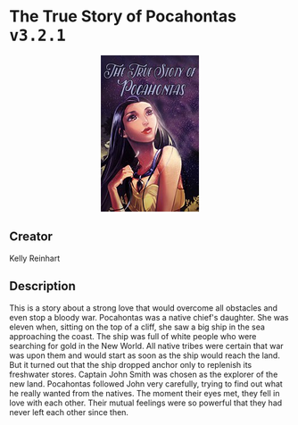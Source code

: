 
# The True Story of Pocahontas <kbd>v3.2.1</kbd>

<center>
  <img src="./cover-1024.jpg"/>
</center>

## Creator
Kelly Reinhart

## Description
<p>This is a story about a strong love that would overcome all obstacles and even stop a bloody war. Pocahontas was a native chief's daughter. She was eleven when, sitting on the top of a cliff, she saw a big ship in the sea approaching the coast. The ship was full of white people who were searching for gold in the New World. All native tribes were certain that war was upon them and would start as soon as the ship would reach the land. But it turned out that the ship dropped anchor only to replenish its freshwater stores. Captain John Smith was chosen as the explorer of the new land. Pocahontas followed John very carefully, trying to find out what he really wanted from the natives. The moment their eyes met, they fell in love with each other. Their mutual feelings were so powerful that they had never left each other since then.</p>
